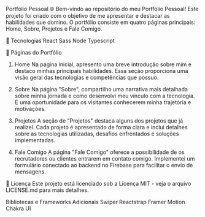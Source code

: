 Portfólio Pessoal 🌐
Bem-vindo ao repositório do meu Portfólio Pessoal! Este projeto foi criado com o objetivo de me apresentar e destacar as habilidades que domino. O portfólio consiste em quatro páginas principais: Home, Sobre, Projetos e Fale Comigo.

🚀 Tecnologias
React
Sass
Node
Typescript

📑 Páginas do Portfólio
1. Home
Na página inicial, apresento uma breve introdução sobre mim e destaco minhas principais habilidades. Essa seção proporciona uma visão geral das tecnologias e competências que possuo.

2. Sobre
Na página "Sobre", compartilho uma narrativa mais detalhada sobre minha jornada e como desenvolvi meu vínculo com a tecnologia. É uma oportunidade para os visitantes conhecerem minha trajetória e motivações.

3. Projetos
A seção de "Projetos" destaca alguns dos projetos que já realizei. Cada projeto é apresentado de forma clara e inclui detalhes sobre as tecnologias utilizadas, desafios enfrentados e soluções implementadas.

4. Fale Comigo
A página "Fale Comigo" oferece a possibilidade de os recrutadores ou clientes entrarem em contato comigo. Implementei um formulário conectado ao backend no Firebase para facilitar o envio de mensagens.


📄 Licença
Este projeto está licenciado sob a Licença MIT - veja o arquivo LICENSE.md para mais detalhes.

Bibliotecas e Frameworks Adicionais
Swiper
Reactstrap
Framer Motion
Chakra UI
